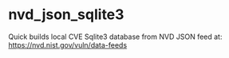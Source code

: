 # nvd_json_sqlite3
Quick builds local CVE Sqlite3 database from NVD JSON feed at: https://nvd.nist.gov/vuln/data-feeds
